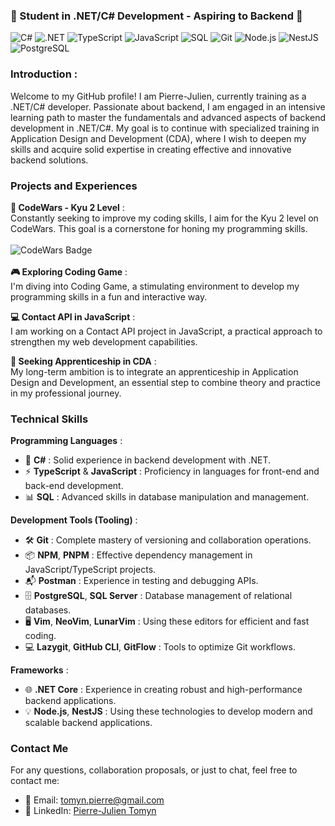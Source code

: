 ### 🌱 Student in .NET/C# Development - Aspiring to Backend 🌱

![C#](https://img.shields.io/badge/-C%23-239120?style=for-the-badge&logo=c-sharp&logoColor=white)
![.NET](https://img.shields.io/badge/-.NET-512BD4?style=for-the-badge&logo=.net&logoColor=white)
![TypeScript](https://img.shields.io/badge/-TypeScript-3178C6?style=for-the-badge&logo=typescript&logoColor=white)
![JavaScript](https://img.shields.io/badge/-JavaScript-F7DF1E?style=for-the-badge&logo=javascript&logoColor=black)
![SQL](https://img.shields.io/badge/-SQL-4479A1?style=for-the-badge&logo=postgresql&logoColor=white)
![Git](https://img.shields.io/badge/-Git-F05032?style=for-the-badge&logo=git&logoColor=white)
![Node.js](https://img.shields.io/badge/-Node.js-339933?style=for-the-badge&logo=nodedotjs&logoColor=white)
![NestJS](https://img.shields.io/badge/-NestJS-E0234E?style=for-the-badge&logo=nestjs&logoColor=white)
![PostgreSQL](https://img.shields.io/badge/-PostgreSQL-4169E1?style=for-the-badge&logo=postgresql&logoColor=white)

### Introduction :
Welcome to my GitHub profile! I am Pierre-Julien, currently training as a .NET/C# developer. Passionate about backend, I am engaged in an intensive learning path to master the fundamentals and advanced aspects of backend development in .NET/C#. My goal is to continue with specialized training in Application Design and Development (CDA), where I wish to deepen my skills and acquire solid expertise in creating effective and innovative backend solutions.

### Projects and Experiences

**🚀 CodeWars - Kyu 2 Level** :   
Constantly seeking to improve my coding skills, I aim for the Kyu 2 level on CodeWars. This goal is a cornerstone for honing my programming skills.
\
\
![CodeWars Badge](https://www.codewars.com/users/tmnpierre/badges/large)
\
\
**🎮 Exploring Coding Game** :   
I'm diving into Coding Game, a stimulating environment to develop my programming skills in a fun and interactive way.

**💻 Contact API in JavaScript** :   
I am working on a Contact API project in JavaScript, a practical approach to strengthen my web development capabilities.

**🌉 Seeking Apprenticeship in CDA** :   
My long-term ambition is to integrate an apprenticeship in Application Design and Development, an essential step to combine theory and practice in my professional journey.

### Technical Skills

**Programming Languages** :
- 🌟 **C#** : Solid experience in backend development with .NET.
- ⚡ **TypeScript** & **JavaScript** : Proficiency in languages for front-end and back-end development.
- 📊 **SQL** : Advanced skills in database manipulation and management.

**Development Tools (Tooling)** :
- 🛠️ **Git** : Complete mastery of versioning and collaboration operations.
- 📦 **NPM**, **PNPM** : Effective dependency management in JavaScript/TypeScript projects.
- 📬 **Postman** : Experience in testing and debugging APIs.
- 🗄️ **PostgreSQL**, **SQL Server** : Database management of relational databases.
- 🖥️ **Vim**, **NeoVim**, **LunarVim** : Using these editors for efficient and fast coding.
- 💻 **Lazygit**, **GitHub CLI**, **GitFlow** : Tools to optimize Git workflows.

**Frameworks** :
- 🌐 **.NET Core** : Experience in creating robust and high-performance backend applications.
- 💡 **Node.js**, **NestJS** : Using these technologies to develop modern and scalable backend applications.

### Contact Me

For any questions, collaboration proposals, or just to chat, feel free to contact me:

- 📧 Email: [tomyn.pierre@gmail.com](mailto:tomyn.pierre@gmail.com)
- 🔗 LinkedIn: [Pierre-Julien Tomyn](https://www.linkedin.com/in/pierre-julien-tomyn-07aa0228b)
